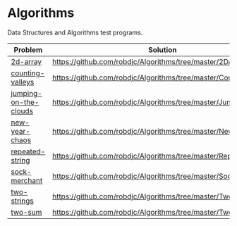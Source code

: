 # Algorithms
Data Structures and Algorithms test programs.

| Problem | Solution
| --- | ---
| [2d-array](https://www.hackerrank.com/challenges/2d-array/problem) | https://github.com/robdjc/Algorithms/tree/master/2DArray
| [counting-valleys](https://www.hackerrank.com/challenges/counting-valleys/problem) | https://github.com/robdjc/Algorithms/tree/master/CountingValleys
| [jumping-on-the-clouds](https://www.hackerrank.com/challenges/jumping-on-the-clouds/problem) | https://github.com/robdjc/Algorithms/tree/master/JumpingClouds
| [new-year-chaos](https://www.hackerrank.com/challenges/new-year-chaos) | https://github.com/robdjc/Algorithms/tree/master/NewYearChaos
|  [repeated-string](https://www.hackerrank.com/challenges/repeated-string/problem) | https://github.com/robdjc/Algorithms/tree/master/RepeatedString
| [sock-merchant](https://www.hackerrank.com/challenges/sock-merchant/problem) | https://github.com/robdjc/Algorithms/tree/master/SockMerchant
| [two-strings](https://www.hackerrank.com/challenges/two-strings) | https://github.com/robdjc/Algorithms/tree/master/TwoStrings
| [two-sum](https://leetcode.com/problems/two-sum) | https://github.com/robdjc/Algorithms/tree/master/TwoSum
